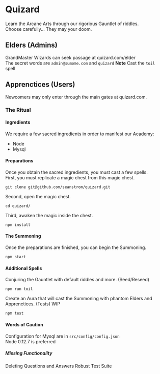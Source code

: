 # Quizard

Learn the Arcane Arts through our rigorious Gauntlet of riddles.  
Choose carefully... They may your doom.

## Elders (Admins)
GrandMaster Wizards can seek passage at quizard.com/elder  
The secret words are `admin@sumome.com` and `quizard`
**Note** Cast the `toil` spell

## Apprenctices (Users)
Newcomers may only enter through the main gates at quizard.com.

### The Ritual
#### Ingredients
We require a few sacred ingredients in order to manifest our Academy:
* Node
* Mysql

#### Preparations
Once you obtain the sacred ingredients, you must cast a few spells.  
First, you must replicate a magic chest from this magic chest.
```shell
git clone git@github.com/seanstrom/quizard.git
```
Second, open the magic chest.
```shell
cd quizard/
```
Third, awaken the magic inside the chest.
```shell
npm install
```

#### The Summoning
Once the preparations are finished, you can begin the Summoning.
```shell
npm start
```

#### Additional Spells
Conjuring the Gauntlet with default riddles and more. (Seed/Reseed)
```shell
npm run toil
```
Create an Aura that will cast the Summoning with phantom Elders and Apprenctices. (Tests) WIP
```shell
npm test
```

#### Words of Caution
Configuration for Mysql are in `src/config/config.json`  
Node 0.12.7 is preferred

##### Missing Functionality
Deleting Questions and Answers
Robust Test Suite
